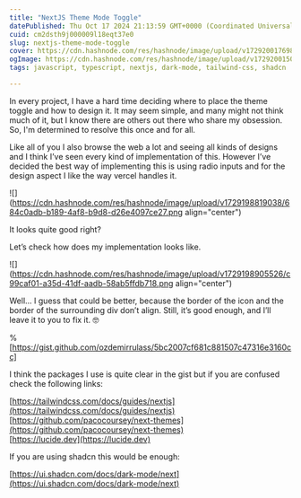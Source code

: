 ```yaml
---
title: "NextJS Theme Mode Toggle"
datePublished: Thu Oct 17 2024 21:13:59 GMT+0000 (Coordinated Universal Time)
cuid: cm2dsth9j000009l18eqt37e0
slug: nextjs-theme-mode-toggle
cover: https://cdn.hashnode.com/res/hashnode/image/upload/v1729200176987/e1191dd1-aab5-4089-a323-21803ec24500.png
ogImage: https://cdn.hashnode.com/res/hashnode/image/upload/v1729200150940/20e9426e-2c4b-47fa-9f2a-1f8e81c22362.png
tags: javascript, typescript, nextjs, dark-mode, tailwind-css, shadcn

---
```


In every project, I have a hard time deciding where to place the theme toggle and how to design it. It may seem simple, and many might not think much of it, but I know there are others out there who share my obsession. So, I'm determined to resolve this once and for all.  
  
Like all of you I also browse the web a lot and seeing all kinds of designs and I think I’ve seen every kind of implementation of this. However I’ve decided the best way of implementing this is using radio inputs and for the design aspect I like the way vercel handles it.

![](https://cdn.hashnode.com/res/hashnode/image/upload/v1729198819038/684c0adb-b189-4af8-b9d8-d26e4097ce27.png align="center")

  
It looks quite good right?  
  
Let’s check how does my implementation looks like.

![](https://cdn.hashnode.com/res/hashnode/image/upload/v1729198905526/c99caf01-a35d-41df-aadb-58ab5ffdb718.png align="center")

Well… I guess that could be better, because the border of the icon and the border of the surrounding div don’t align. Still, it’s good enough, and I’ll leave it to you to fix it. 🤓

%[https://gist.github.com/ozdemirrulass/5bc2007cf681c881507c47316e3160cc] 

I think the packages I use is quite clear in the gist but if you are confused check the following links:  
  
[https://tailwindcss.com/docs/guides/nextjs](https://tailwindcss.com/docs/guides/nextjs)  
[https://github.com/pacocoursey/next-themes](https://github.com/pacocoursey/next-themes)  
[https://lucide.dev](https://lucide.dev)  
  
If you are using shadcn this would be enough:  
  
[https://ui.shadcn.com/docs/dark-mode/next](https://ui.shadcn.com/docs/dark-mode/next)